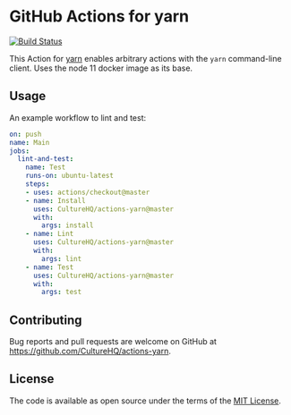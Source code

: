 # GitHub Actions for yarn

[![Build Status](https://github.com/CultureHQ/actions-yarn/workflows/Push/badge.svg)](https://github.com/CultureHQ/actions-yarn/actions)

This Action for [yarn](https://yarnpkg.com/en/) enables arbitrary actions with the `yarn` command-line client. Uses the node 11 docker image as its base.

## Usage

An example workflow to lint and test:

```yaml
on: push
name: Main
jobs:
  lint-and-test:
    name: Test
    runs-on: ubuntu-latest
    steps:
    - uses: actions/checkout@master
    - name: Install
      uses: CultureHQ/actions-yarn@master
      with:
        args: install
    - name: Lint
      uses: CultureHQ/actions-yarn@master
      with:
        args: lint
    - name: Test
      uses: CultureHQ/actions-yarn@master
      with:
        args: test
```

## Contributing

Bug reports and pull requests are welcome on GitHub at https://github.com/CultureHQ/actions-yarn.

## License

The code is available as open source under the terms of the [MIT License](https://opensource.org/licenses/MIT).

